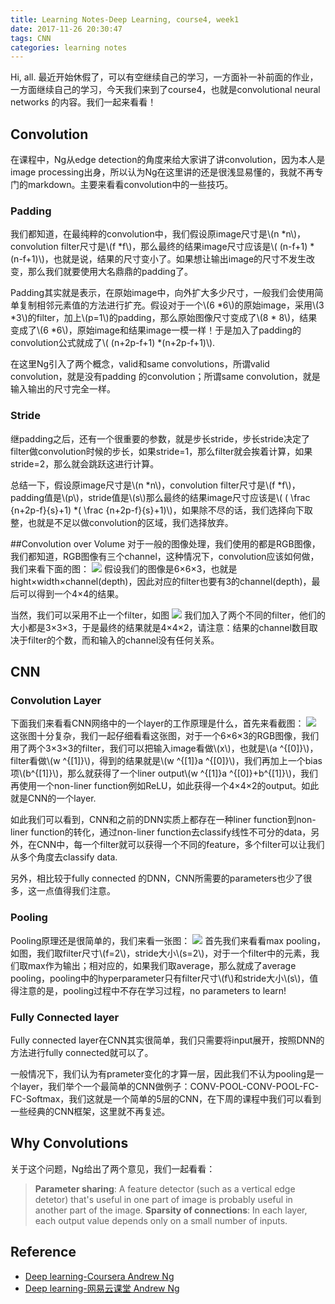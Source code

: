 ```yaml
---
title: Learning Notes-Deep Learning, course4, week1
date: 2017-11-26 20:30:47
tags: CNN
categories: learning notes
---
```

Hi, all. 最近开始休假了，可以有空继续自己的学习，一方面补一补前面的作业，一方面继续自己的学习，今天我们来到了course4，也就是convolutional neural networks 的内容。我们一起来看看！
<!--more-->
## Convolution
在课程中，Ng从edge detection的角度来给大家讲了讲convolution，因为本人是image processing出身，所以认为Ng在这里讲的还是很浅显易懂的，我就不再专门的markdown。主要来看看convolution中的一些技巧。
### Padding
我们都知道，在最纯粹的convolution中，我们假设原image尺寸是\\(n \*n\\)，convolution filter尺寸是\\(f \*f\\)，那么最终的结果image尺寸应该是\\( (n-f+1) \*(n-f+1)\\)，也就是说，结果的尺寸变小了。如果想让输出image的尺寸不发生改变，那么我们就要使用大名鼎鼎的padding了。

Padding其实就是表示，在原始image中，向外扩大多少尺寸，一般我们会使用简单复制相邻元素值的方法进行扩充。假设对于一个\\(6 \*6\\)的原始image，采用\\(3 \*3\\)的filter，加上\\\(p=1\\)的padding，那么原始图像尺寸变成了\\(8 \* 8\\)，结果变成了\\(6 \*6\\)，原始image和结果image一模一样！于是加入了padding的convolution公式就成了\\( (n+2p-f+1) \*(n+2p-f+1)\\).

在这里Ng引入了两个概念，valid和same convolutions，所谓valid convolution，就是没有padding 的convolution；所谓same convolution，就是输入输出的尺寸完全一样。

### Stride
继padding之后，还有一个很重要的参数，就是步长stride，步长stride决定了filter做convolution时候的步长，如果stride=1，那么filter就会挨着计算，如果stride=2，那么就会跳跃这进行计算。

总结一下，假设原image尺寸是\\(n \*n\\)，convolution filter尺寸是\\(f \*f\\)，padding值是\\(p\\)，stride值是\\(s\\)那么最终的结果image尺寸应该是\\( ( \frac {n+2p-f}{s}+1) \*( \frac {n+2p-f}{s}+1)\\)，如果除不尽的话，我们选择向下取整，也就是不足以做convolution的区域，我们选择放弃。

##Convolution over Volume
对于一般的图像处理，我们使用的都是RGB图像，我们都知道，RGB图像有三个channel，这种情况下，convolution应该如何做，我们来看下面的图：
![](http://otmy7guvn.bkt.clouddn.com/blog/13/13-1.png) 
假设我们的图像是6×6×3，也就是hight×width×channel(depth)，因此对应的filter也要有3的channel(depth)，最后可以得到一个4×4的结果。

当然，我们可以采用不止一个filter，如图
![](http://otmy7guvn.bkt.clouddn.com/blog/13/13-2.png) 
我们加入了两个不同的filter，他们的大小都是3×3×3，于是最终的结果就是4×4×2，请注意：结果的channel数目取决于filter的个数，而和输入的channel没有任何关系。

## CNN
### Convolution Layer
下面我们来看看CNN网络中的一个layer的工作原理是什么，首先来看截图：
![](http://otmy7guvn.bkt.clouddn.com/blog/13/13-3.png) 
这张图十分复杂，我们一起仔细看看这张图，对于一个6×6×3的RGB图像，我们用了两个3×3×3的filter，我们可以把输入image看做\\(x\\)，也就是\\(a ^{[0]}\\)，filter看做\\(w ^{[1]}\\)，得到的结果就是\\(w ^{[1]}a ^{[0]}\\)，我们再加上一个bias项\\(b^{[1]}\\)，那么就获得了一个liner output\\(w ^{[1]}a ^{[0]}+b^{[1]}\\)，我们再使用一个non-liner function例如ReLU，如此获得一个4×4×2的output。如此就是CNN的一个layer.

如此我们可以看到，CNN和之前的DNN实质上都存在一种liner function到non-liner function的转化，通过non-liner function去classify线性不可分的data，另外，在CNN中，每一个filter就可以获得一个不同的feature，多个filter可以让我们从多个角度去classify data.

另外，相比较于fully connected 的DNN，CNN所需要的parameters也少了很多，这一点值得我们注意。

### Pooling
Pooling原理还是很简单的，我们来看一张图：
![](http://otmy7guvn.bkt.clouddn.com/blog/13/13-4.png) 
首先我们来看看max pooling，如图，我们取filter尺寸\\(f=2\\)，stride大小\\(s=2\\)，对于一个filter中的元素，我们取max作为输出；相对应的，如果我们取average，那么就成了average pooling，pooling中的hyperparameter只有filter尺寸\\(f\\)和stride大小\\(s\\)，值得注意的是，pooling过程中不存在学习过程，no parameters to learn!

### Fully Connected layer
Fully connected layer在CNN其实很简单，我们只需要将input展开，按照DNN的方法进行fully connected就可以了。

一般情况下，我们认为有prameter变化的才算一层，因此我们不认为pooling是一个layer，我们举个一个最简单的CNN做例子：CONV-POOL-CONV-POOL-FC-FC-Softmax，我们这就是一个简单的5层的CNN，在下周的课程中我们可以看到一些经典的CNN框架，这里就不再复述。

## Why Convolutions
关于这个问题，Ng给出了两个意见，我们一起看看：
> **Parameter sharing**: A feature detector (such as a vertical edge detetor) that's useful in one part of image is probably useful in another part of the image.
**Sparsity of connections**: In  each layer, each output value depends only on a small number of inputs.

## Reference
* [Deep learning-Coursera Andrew Ng](hhttps://www.coursera.org/learn/convolutional-neural-networks)
* [Deep learning-网易云课堂 Andrew Ng](https://mooc.study.163.com/course/2001281004#/info)